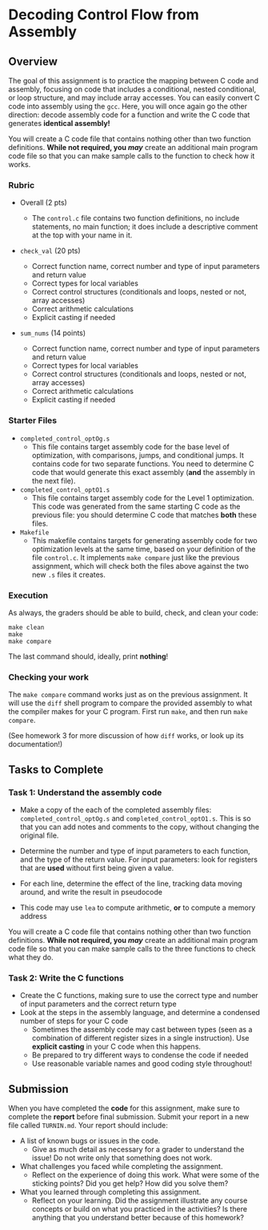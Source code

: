 # Decoding Control Flow from Assembly

## Overview

The goal of this assignment is to practice the mapping between C code and 
assembly, focusing on code that includes a conditional, nested conditional,
or loop structure, and may include array accesses. You can easily convert 
C code into assembly using the `gcc`. Here, you will once again go the other 
direction: decode assembly code for a function and write the C code that generates
**identical assembly!**

You will create a C code file that contains nothing other than two function
definitions. **While not required, you _may_** create an additional main program code
file so that you can make sample calls to the function to check how it works.


### Rubric

* Overall (2 pts)
    - The `control.c` file contains two function definitions, no include statements,
    no main function; it does include a descriptive comment at the top with your name in it.

* `check_val` (20 pts)
    - Correct function name, correct number and type of input parameters and return value
    - Correct types for local variables
    - Correct control structures (conditionals and loops, nested or not, array accesses)
    - Correct arithmetic calculations
    - Explicit casting if needed

* `sum_nums` (14 points)
   - Correct function name, correct number and type of input parameters and return value
    - Correct types for local variables
    - Correct control structures (conditionals and loops, nested or not, array accesses)
    - Correct arithmetic calculations
    - Explicit casting if needed

### Starter Files

* `completed_control_optOg.s`
    - This file contains target assembly code for the base level of optimization,
    with comparisons, jumps, and conditional jumps. It contains code for two separate
    functions. You need to determine C code that would generate this exact assembly
    (**and** the assembly in the next file).
* `completed_control_optO1.s`
    - This file contains target assembly code for the Level 1 optimization.
    This code was generated from the same starting C code as the previous file:
    you should determine C code that matches **both** these files.
* `Makefile`
    - This makefile contains targets for generating assembly code for two
    optimization levels at the same time, based on your definition of the file 
    `control.c`. It implements `make compare` just like the previous assignment, which
    will check both the files above against the two new `.s` files it creates.

### Execution

As always, the graders should be able to build, check, and clean your code:

```
make clean
make
make compare
```

The last command should, ideally, print **nothing**!

### Checking your work

The `make compare` command works just as on the previous assignment. It will use
the `diff` shell program to compare the provided assembly to what the compiler
makes for your C program. First run `make`, and then run `make compare`. 

(See homework 3 for more discussion of how `diff` works, or look up its documentation!)

## Tasks to Complete

### Task 1: Understand the assembly code

- Make a copy of the each of the completed assembly files: `completed_control_optOg.s` and 
`completed_control_optO1.s`. This is so that you can add notes and comments to the 
copy, without changing the original file.

- Determine the number and type of input parameters to each function, and the
type of the return value. For input parameters: look for registers that are **used** without
first being given a value.
- For each line, determine the effect of the line, tracking data moving around, and 
write the result in pseudocode
- This code may use `lea` to compute arithmetic, **or** to compute a memory address

You will create a C code file that contains nothing other than two function 
definitions. **While not required, you _may_** create an additional main program code
file so that you can make sample calls to the three functions to check what they do.

### Task 2: Write the C functions

- Create the C functions, making sure to use the correct type and number of input
parameters and the correct return type
- Look at the steps in the assembly language, and determine a condensed number of steps
for your C code
    - Sometimes the assembly code may cast between types (seen as a combination of different
    register sizes in a single instruction). Use **explicit casting** in your C code
    when this happens.
    - Be prepared to try different ways to condense the code if needed
    - Use reasonable variable names and good coding style throughout!

## Submission

When you have completed the **code** for this assignment, make sure to complete the **report** 
before final submission. Submit your report in a new file called `TURNIN.md`. Your report should include:

* A list of known bugs or issues in the code.
    * Give as much detail as necessary for a grader to understand the issue! Do not write only that something does not work.
* What challenges you faced while completing the assignment.
    * Reflect on the experience of doing this work. What were some of the sticking points? Did you get help? How did you solve them?
* What you learned through completing this assignment.
    * Reflect on your learning. Did the assignment illustrate any course concepts or build on what you practiced in the activities? Is there anything that you understand better because of this homework?

